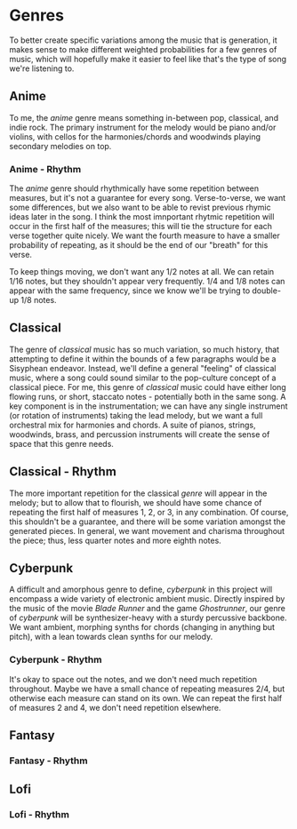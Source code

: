 # Genres
To better create specific variations among the music that is generation, it makes sense to make different weighted probabilities for a few genres of music, which will hopefully make it easier to feel like that's the type of song we're listening to.

## Anime
To me, the *anime* genre means something in-between pop, classical, and indie rock. The primary instrument for the melody would be piano and/or violins, with cellos for the harmonies/chords and woodwinds playing secondary melodies on top.

### Anime - Rhythm
The *anime* genre should rhythmically have some repetition between measures, but it's not a guarantee for every song. Verse-to-verse, we want some differences, but we also want to be able to revist previous rhymic ideas later in the song. I think the most imnportant rhytmic repetition will occur in the first half of the measures; this will tie the structure for each verse together quite nicely. We want the fourth measure to have a smaller probability of repeating, as it should be the end of our "breath" for this verse.

To keep things moving, we don't want any 1/2 notes at all. We can retain 1/16 notes, but they shouldn't appear very frequently. 1/4 and 1/8 notes can appear with the same frequency, since we know we'll be trying to double-up 1/8 notes.


## Classical
The genre of *classical* music has so much variation, so much history, that
 attempting to define it within the bounds of a few paragraphs would be a 
Sisyphean endeavor. Instead, we'll define a general "feeling" of classical 
music, where a song could sound similar to the pop-culture concept of a 
classical piece. For me, this genre of *classical* music could have either long flowing runs, or short, staccato notes - potentially both in the same song. A key component is in the instrumentation; we can have any single instrument (or rotation of instruments) taking the lead melody, but we want a full orchestral mix for harmonies and chords. A suite of pianos, strings, woodwinds, brass, and percussion  instruments will create the sense of space that this genre needs.

## Classical - Rhythm
The more important repetition for the classical *genre* will appear in the melody; but to allow that to flourish, we should have some chance of repeating the first half of measures 1, 2, or 3, in any combination. Of course, this shouldn't be a guarantee, and there will be some variation amongst the generated pieces. In general, we want movement and charisma throughout the piece; thus, less quarter notes and more eighth notes.


## Cyberpunk
A difficult and amorphous genre to define, *cyberpunk* in this project will encompass a wide variety of electronic ambient music. Directly inspired by the music of the movie *Blade Runner* and the game *Ghostrunner*, our genre of *cyberpunk* will be synthesizer-heavy with a sturdy percussive backbone. We want ambient, morphing synths for chords (changing in anything but pitch), with a lean towards clean synths for our melody. 

### Cyberpunk - Rhythm 
It's okay to space out the notes, and we don't need much repetition throughout. Maybe we have a small chance of repeating measures 2/4, but otherwise each measure can stand on its own. We can repeat the first half of measures 2 and 4, we don't need repetition elsewhere.


## Fantasy

### Fantasy - Rhythm


## Lofi

### Lofi - Rhythm